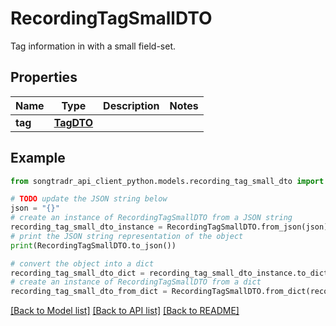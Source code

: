 # RecordingTagSmallDTO

Tag information in with a small field-set.

## Properties

Name | Type | Description | Notes
------------ | ------------- | ------------- | -------------
**tag** | [**TagDTO**](TagDTO.md) |  | 

## Example

```python
from songtradr_api_client_python.models.recording_tag_small_dto import RecordingTagSmallDTO

# TODO update the JSON string below
json = "{}"
# create an instance of RecordingTagSmallDTO from a JSON string
recording_tag_small_dto_instance = RecordingTagSmallDTO.from_json(json)
# print the JSON string representation of the object
print(RecordingTagSmallDTO.to_json())

# convert the object into a dict
recording_tag_small_dto_dict = recording_tag_small_dto_instance.to_dict()
# create an instance of RecordingTagSmallDTO from a dict
recording_tag_small_dto_from_dict = RecordingTagSmallDTO.from_dict(recording_tag_small_dto_dict)
```
[[Back to Model list]](../README.md#documentation-for-models) [[Back to API list]](../README.md#documentation-for-api-endpoints) [[Back to README]](../README.md)


